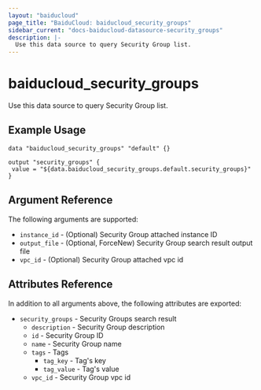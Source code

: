 ```yaml
---
layout: "baiducloud"
page_title: "BaiduCloud: baiducloud_security_groups"
sidebar_current: "docs-baiducloud-datasource-security_groups"
description: |-
  Use this data source to query Security Group list.
---
```


# baiducloud_security_groups

Use this data source to query Security Group list.

## Example Usage

```hcl
data "baiducloud_security_groups" "default" {}

output "security_groups" {
 value = "${data.baiducloud_security_groups.default.security_groups}"
}
```

## Argument Reference

The following arguments are supported:

* `instance_id` - (Optional) Security Group attached instance ID
* `output_file` - (Optional, ForceNew) Security Group search result output file
* `vpc_id` - (Optional) Security Group attached vpc id

## Attributes Reference

In addition to all arguments above, the following attributes are exported:

* `security_groups` - Security Groups search result
  * `description` - Security Group description
  * `id` - Security Group ID
  * `name` - Security Group name
  * `tags` - Tags
    * `tag_key` - Tag's key
    * `tag_value` - Tag's value
  * `vpc_id` - Security Group vpc id


